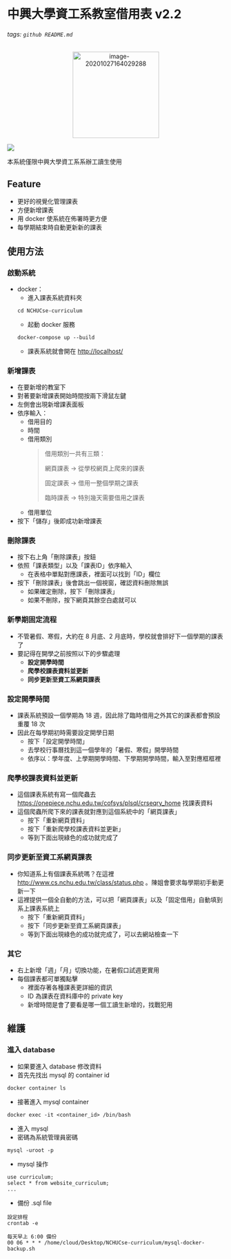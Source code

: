 中興大學資工系教室借用表 v2.2
===
###### tags: `github README.md`

<p align="center">
<img src="https://i.imgur.com/hRdt4iV.png" alt="image-20201027164029288" width="200" />
</p>

![](https://i.imgur.com/dJOLuJY.png)


本系統僅限中興大學資工系系辦工讀生使用

## Feature
* 更好的視覺化管理課表
* 方便新增課表
* 用 docker 使系統在佈署時更方便
* 每學期結束時自動更新新的課表

## 使用方法
### 啟動系統
* docker：
    * 進入課表系統資料夾
    ```
    cd NCHUCse-curriculum
    ```
    * 起動 docker 服務
    ```
    docker-compose up --build
    ```
    * 課表系統就會開在 [http://localhost/](http://localhost/)

### 新增課表
* 在要新增的教室下
* 對著要新增課表開始時間按兩下滑鼠左鍵
* 左側會出現新增課表面板
* 依序輸入：
    * 借用目的
    * 時間
    * 借用類別
        > 借用類別一共有三類：
        > 
        > 網頁課表 -> 從學校網頁上爬來的課表
        > 
        > 固定課表 -> 借用一整個學期之課表
        > 
        > 臨時課表 -> 特別幾天需要借用之課表
    * 借用單位
* 按下「儲存」後即成功新增課表
### 刪除課表
* 按下右上角「刪除課表」按鈕
* 依照「課表類型」以及「課表ID」依序輸入
    * 在表格中單點對應課表，裡面可以找到「ID」欄位
* 按下「刪除課表」後會跳出一個視窗，確認資料刪除無誤
    * 如果確定刪除，按下「刪除課表」
    * 如果不刪除，按下網頁其餘空白處就可以

### 新學期固定流程
* 不管暑假、寒假，大約在 8 月底、2 月底時，學校就會排好下一個學期的課表了
* 要記得在開學之前按照以下的步驟處理
    * **設定開學時間**
    * **爬學校課表資料並更新**
    * **同步更新至資工系網頁課表**

### 設定開學時間
* 課表系統預設一個學期為 18 週，因此除了臨時借用之外其它的課表都會預設重覆 18 次
* 因此在每學期初時需要設定開學日期
    * 按下「設定開學時間」
    * 去學校行事曆找到這一個學年的「暑假、寒假」開學時間
    * 依序以：學年度、上學期開學時間、下學期開學時間，輸入至對應框框裡

### 爬學校課表資料並更新
* 這個課表系統有寫一個爬蟲去 https://onepiece.nchu.edu.tw/cofsys/plsql/crseqry_home 找課表資料
* 這個爬蟲所爬下來的課表就對應到這個系統中的「網頁課表」
    * 按下「重新網頁資料」
    * 按下「重新爬學校課表資料並更新」
    * 等到下面出現綠色的成功就完成了

### 同步更新至資工系網頁課表
* 你知道系上有個課表系統嗎？在這裡 http://www.cs.nchu.edu.tw/class/status.php 。陳姐會要求每學期初手動更新一下
* 這裡提供一個全自動的方法，可以把「網頁課表」以及「固定借用」自動填到系上課表系統上
    * 按下「重新網頁資料」
    * 按下「同步更新至資工系網頁課表」
    * 等到下面出現綠色的成功就完成了，可以去網站檢查一下

### 其它
* 右上新增「週」「月」切換功能，在暑假口試週更實用
* 每個課表都可單獨點擊
    * 裡面存著各種課表更詳細的資訊
    * ID 為課表在資料庫中的 private key
    * 新增時間是會了要看是哪一個工讀生新增的，找戰犯用

## 維護
### 進入 database
* 如果要進入 database 修改資料
* 首先先找出 mysql 的 container id
```
docker container ls
```
* 接著進入 mysql container
```
docker exec -it <container_id> /bin/bash
```
* 進入 mysql
* 密碼為系統管理員密碼
```
mysql -uroot -p
```
* mysql 操作
```
use curriculum;
select * from website_curriculum;
...
```
* 備份 .sql file
```
設定排程
crontab -e
```
```
每天早上 6:00 備份
00 06 * * * /home/cloud/Desktop/NCHUCse-curriculum/mysql-docker-backup.sh
```


